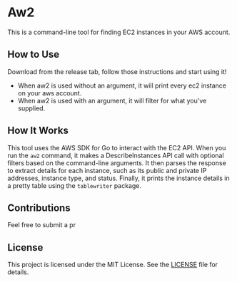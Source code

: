 # Aw2

This is a command-line tool for finding EC2 instances in your AWS account.

## How to Use

Download from the release tab, follow those instructions and start using it!

* When aw2 is used without an argument, it will print every ec2 instance on your aws account.
* When aw2 is used with an argument, it will filter for what you've supplied.

## How It Works

This tool uses the AWS SDK for Go to interact with the EC2 API. When you run the `aw2` command, it makes a DescribeInstances API call with optional filters based on the command-line arguments. It then parses the response to extract details for each instance, such as its public and private IP addresses, instance type, and status. Finally, it prints the instance details in a pretty table using the `tablewriter` package.


## Contributions

Feel free to submit a pr

## License

This project is licensed under the MIT License. See the [LICENSE](https://github.com/example/ec2-instance-finder/blob/main/LICENSE) file for details.

